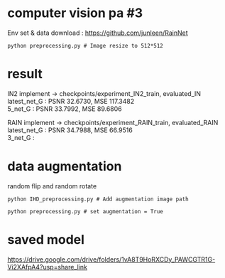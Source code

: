 # computer vision pa #3
Env set & data download : https://github.com/junleen/RainNet
```
python preprocessing.py # Image resize to 512*512
```

# result

IN2 implement -> checkpoints/experiment_IN2_train, evaluated_IN  
latest_net_G : PSNR 32.6730, MSE 117.3482  
5_net_G : PSNR 33.7992, MSE 89.6806

RAIN implement -> checkpoints/experiment_RAIN_train, evaluated_RAIN  
latest_net_G : PSNR 34.7988, MSE 66.9516  
3_net_G : 


# data augmentation
random flip and random rotate
```
python IHD_preprocessing.py # Add augmentation image path
```
```
python preprocessing.py # set augmentation = True
```

# saved model
https://drive.google.com/drive/folders/1vA8T9HoRXCDy_PAWCGTR1G-Vi2XAfpA4?usp=share_link

